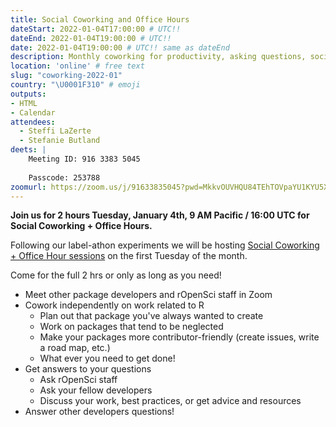 ```yaml
---
title: Social Coworking and Office Hours
dateStart: 2022-01-04T17:00:00 # UTC!!
dateEnd: 2022-01-04T19:00:00 # UTC!!
date: 2022-01-04T19:00:00 # UTC!! same as dateEnd
description: Monthly coworking for productivity, asking questions, socializing
location: 'online' # free text
slug: "coworking-2022-01"
country: "\U0001F310" # emoji
outputs: 
- HTML
- Calendar 
attendees:
  - Steffi LaZerte
  - Stefanie Butland
deets: |
    Meeting ID: 916 3383 5045
    
    Passcode: 253788
zoomurl: https://zoom.us/j/91633835045?pwd=MkkvOUVHQU84TEhTOVpaYU1KYU5Xdz09    
---
```


**Join us for 2 hours Tuesday, January 4th, 9 AM Pacific / 16:00 UTC for Social Coworking + Office Hours.**

Following our label-athon experiments we will be hosting [Social Coworking + Office Hour sessions](/blog/2021/08/17/coworking-sessions/) on the first Tuesday of the month. 

Come for the full 2 hrs or only as long as you need!

- Meet other package developers and rOpenSci staff in Zoom
- Cowork independently on work related to R
  - Plan out that package you've always wanted to create
  - Work on packages that tend to be neglected
  - Make your packages more contributor-friendly (create issues, write a road map, etc.)
  - What ever you need to get done!
- Get answers to your questions
  - Ask rOpenSci staff
  - Ask your fellow developers
  - Discuss your work, best practices, or get advice and resources
- Answer other developers questions!
